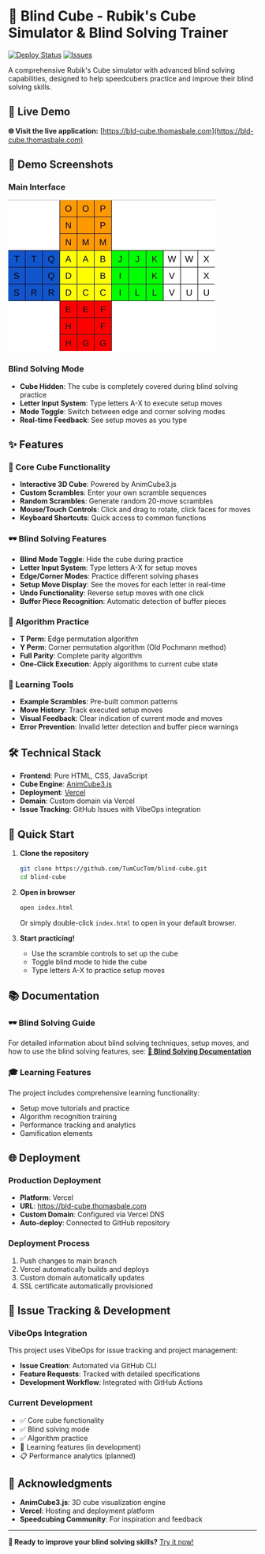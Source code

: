 # 🎯 Blind Cube - Rubik's Cube Simulator & Blind Solving Trainer

[![Deploy Status](https://img.shields.io/badge/Deployed%20on-Vercel-00C7B7?style=for-the-badge&logo=vercel)](https://bld-cube.thomasbale.com)
[![Issues](https://img.shields.io/badge/Issues-VibeOps-FF6B6B?style=for-the-badge)](https://github.com/TumCucTom/blind-cube/issues)

A comprehensive Rubik's Cube simulator with advanced blind solving capabilities, designed to help speedcubers practice and improve their blind solving skills.

## 🚀 Live Demo

**🌐 Visit the live application:** [https://bld-cube.thomasbale.com](https://bld-cube.thomasbale.com)

## 📸 Demo Screenshots

### Main Interface
![Main Interface](helper.jpeg)

### Blind Solving Mode
- **Cube Hidden**: The cube is completely covered during blind solving practice
- **Letter Input System**: Type letters A-X to execute setup moves
- **Mode Toggle**: Switch between edge and corner solving modes
- **Real-time Feedback**: See setup moves as you type

## ✨ Features

### 🎲 Core Cube Functionality
- **Interactive 3D Cube**: Powered by AnimCube3.js
- **Custom Scrambles**: Enter your own scramble sequences
- **Random Scrambles**: Generate random 20-move scrambles
- **Mouse/Touch Controls**: Click and drag to rotate, click faces for moves
- **Keyboard Shortcuts**: Quick access to common functions

### 🕶️ Blind Solving Features
- **Blind Mode Toggle**: Hide the cube during practice
- **Letter Input System**: Type letters A-X for setup moves
- **Edge/Corner Modes**: Practice different solving phases
- **Setup Move Display**: See the moves for each letter in real-time
- **Undo Functionality**: Reverse setup moves with one click
- **Buffer Piece Recognition**: Automatic detection of buffer pieces

### 🔄 Algorithm Practice
- **T Perm**: Edge permutation algorithm
- **Y Perm**: Corner permutation algorithm (Old Pochmann method)
- **Full Parity**: Complete parity algorithm
- **One-Click Execution**: Apply algorithms to current cube state

### 🎯 Learning Tools
- **Example Scrambles**: Pre-built common patterns
- **Move History**: Track executed setup moves
- **Visual Feedback**: Clear indication of current mode and moves
- **Error Prevention**: Invalid letter detection and buffer piece warnings

## 🛠️ Technical Stack

- **Frontend**: Pure HTML, CSS, JavaScript
- **Cube Engine**: [AnimCube3.js](https://github.com/muodov/kociemba)
- **Deployment**: [Vercel](https://vercel.com)
- **Domain**: Custom domain via Vercel
- **Issue Tracking**: GitHub Issues with VibeOps integration

## 🚀 Quick Start

1. **Clone the repository**
   ```bash
   git clone https://github.com/TumCucTom/blind-cube.git
   cd blind-cube
   ```

2. **Open in browser**
   ```bash
   open index.html
   ```
   Or simply double-click `index.html` to open in your default browser.

3. **Start practicing!**
   - Use the scramble controls to set up the cube
   - Toggle blind mode to hide the cube
   - Type letters A-X to practice setup moves

## 📚 Documentation

### 🕶️ Blind Solving Guide
For detailed information about blind solving techniques, setup moves, and how to use the blind solving features, see:
**[📖 Blind Solving Documentation](docs/blind-solving-guide.md)**

### 🎓 Learning Features
The project includes comprehensive learning functionality:
- Setup move tutorials and practice
- Algorithm recognition training
- Performance tracking and analytics
- Gamification elements

## 🌐 Deployment

### Production Deployment
- **Platform**: Vercel
- **URL**: https://bld-cube.thomasbale.com
- **Custom Domain**: Configured via Vercel DNS
- **Auto-deploy**: Connected to GitHub repository

### Deployment Process
1. Push changes to main branch
2. Vercel automatically builds and deploys
3. Custom domain automatically updates
4. SSL certificate automatically provisioned

## 🐛 Issue Tracking & Development

### VibeOps Integration
This project uses VibeOps for issue tracking and project management:
- **Issue Creation**: Automated via GitHub CLI
- **Feature Requests**: Tracked with detailed specifications
- **Development Workflow**: Integrated with GitHub Actions

### Current Development
- ✅ Core cube functionality
- ✅ Blind solving mode
- ✅ Algorithm practice
- 🔄 Learning features (in development)
- 📋 Performance analytics (planned)

## 🙏 Acknowledgments

- **AnimCube3.js**: 3D cube visualization engine
- **Vercel**: Hosting and deployment platform
- **Speedcubing Community**: For inspiration and feedback

---

**🎯 Ready to improve your blind solving skills?** [Try it now!](https://bld-cube.thomasbale.com) 